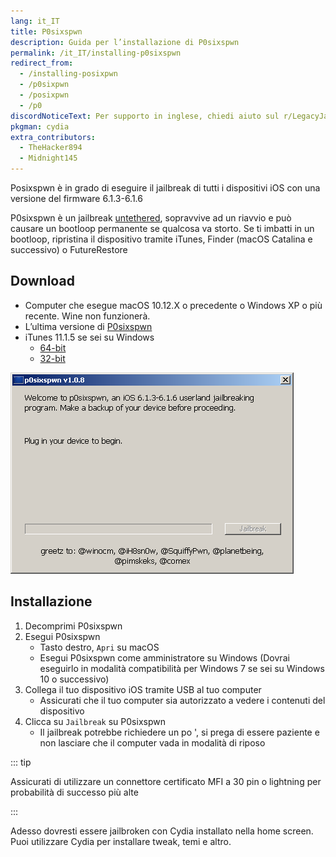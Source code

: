 ```yaml
---
lang: it_IT
title: P0sixspwn
description: Guida per l’installazione di P0sixspwn
permalink: /it_IT/installing-p0sixspwn
redirect_from:
  - /installing-posixpwn
  - /p0sixpwn
  - /posixpwn
  - /p0
discordNoticeText: Per supporto in inglese, chiedi aiuto sul r/LegacyJailbreak [Discord Server](http://discord.legacyjailbreak.com/).
pkgman: cydia
extra_contributors:
  - TheHacker894
  - Midnight145
---
```


Posixspwn è in grado di eseguire il jailbreak di tutti i dispositivi iOS con una versione del firmware 6.1.3-6.1.6

P0sixspwn è un jailbreak [untethered](/types-of-jailbreak/#untethered-jailbreaks), sopravvive ad un riavvio e può causare un bootloop permanente se qualcosa va storto. Se ti imbatti in un bootloop, ripristina il dispositivo tramite iTunes, Finder (macOS Catalina e successivo) o FutureRestore

## Download

- Computer che esegue macOS 10.12.X o precedente o Windows XP o più recente. Wine non funzionerà.
- L’ultima versione di [P0sixspwn](https://ih8sn0w.com/p0sixspwn.html)
- iTunes 11.1.5 se sei su Windows
  - [64-bit](https://secure-appldnld.apple.com/iTunes11/031-3482.20140225.kdX8s/iTunes64Setup.exe)
  - [32-bit](https://secure-appldnld.apple.com/iTunes11/031-3481.20140225.SdYYY/iTunesSetup.exe)

![Uno screenshot di P0sispwn (Windows)](/assets/images/p0sixspwn-win.png)

## Installazione

1. Decomprimi P0sixspwn
1. Esegui P0sixspwn
    - Tasto destro, `Apri` su macOS
    - Esegui P0sixspwn come amministratore su Windows (Dovrai eseguirlo in modalità compatibilità per Windows 7 se sei su Windows 10 o successivo)
1. Collega il tuo dispositivo iOS tramite USB al tuo computer
    - Assicurati che il tuo computer sia autorizzato a vedere i contenuti del dispositivo
1. Clicca su `Jailbreak` su P0sixspwn
    - Il jailbreak potrebbe richiedere un po ', si prega di essere paziente e non lasciare che il computer vada in modalità di riposo

::: tip

Assicurati di utilizzare un connettore certificato MFI a 30 pin o lightning per probabilità di successo più alte

:::

Adesso dovresti essere jailbroken con Cydia installato nella home screen. Puoi utilizzare Cydia per installare <router-link to="/it_IT/faq/#what-are-tweaks">tweak</router-link>, temi e altro.
